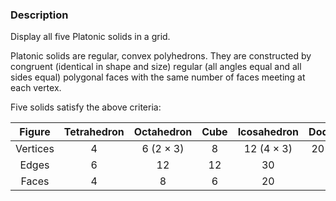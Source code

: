 ### Description

Display all five Platonic solids in a grid.

Platonic solids are regular, convex polyhedrons. They are constructed by congruent (identical in shape and size) regular (all angles equal and all sides equal) polygonal faces with the same number of faces meeting at each vertex.

Five solids satisfy the above criteria:

| Figure | Tetrahedron | Octahedron | Cube | Icosahedron | Dodecahedron|
| :------: | :------: | :------: | :------: | :------: | :------: |
| Vertices | 4 | 6 (2 × 3) | 8 | 12 (4 × 3) | 20 (8 + 4 × 3) |
| Edges | 6 | 12 | 12| 30 | 30 |
| Faces | 4 | 8 | 6 | 20 | 12|
